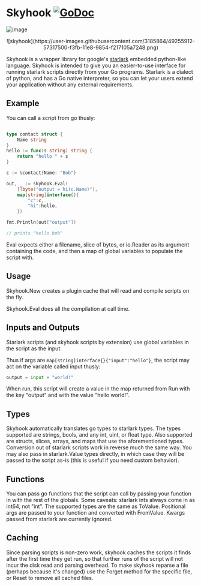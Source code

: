 # Skyhook [![GoDoc](https://godoc.org/github.com/hippogryph/skyhook?status.svg)](https://godoc.org/github.com/hippogryph/skyhook)

![image](https://user-images.githubusercontent.com/3185864/49255827-20f3f580-f3fb-11e8-8aff-7fa04f052c3a.png)

<p align="center">![skyhook](https://user-images.githubusercontent.com/3185864/49255912-57317500-f3fb-11e8-9854-f217105a7248.png)</p>

Skyhook is a wrapper library for google's [starlark](https://github.com/google/starlark-go)
embedded python-like language. Skyhook is intended to give you an easier-to-use
interface for running starlark scripts directly from your Go programs.  Starlark
is a dialect of python, and has a Go native interpreter, so you can let your
users extend your application without any external requirements.

## Example

You can call a script from go thusly:

```go

type contact struct {
    Name string
}
hello := func(s string) string {
    return "hello " + s
}

c := &contact{Name: "Bob"}

out, _ := skyhook.Eval(
    []byte("output = hi(c.Name)"), 
    map[string]interface{}{
        "c":c, 
        "hi":hello,
    })

fmt.Println(out["output"])

// prints "hello bob"
```

Eval expects either a filename, slice of bytes, or io.Reader as its argument containing the code, and then a map of global variables to populate the script with.

## Usage

Skyhook.New creates a plugin cache that will read and compile scripts on the fly.

Skyhook.Eval does all the compilation at call time.

## Inputs and Outputs

Starlark scripts (and skyhook scripts by extension) use global variables in the
script as the input.

Thus if args are `map[string]interface{}{"input":"hello"}`, the script may act
on the variable called input thusly:

```python
output = input + "world!"
```

When run, this script will create a value in the map returned from Run with the
key "output" and with the value "hello world!".

## Types

Skyhook automatically translates go types to starlark types. The types supported
are strings, bools, and any int, uint, or float type.  Also supported are
structs, slices, arrays, and maps that use the aforementioned types. Conversion
out of starlark scripts work in reverse much the same way.  You may also pass in
starlark.Value types directly, in which case they will be passed to the script
as-is (this is useful if you need custom behavior).

## Functions

You can pass go functions that the script can call by passing your function in
with the rest of the globals. Some caveats: starlark ints always come in as
int64, not "int".  The supported types are the same as ToValue.  Positional args
are passed to your function and converted with FromValue. Kwargs passed from
starlark are currently ignored.

## Caching

Since parsing scripts is non-zero work, skyhook caches the scripts it finds
after the first time they get run, so that further runs of the script will not
incur the disk read and parsing overhead. To make skyhook reparse a file
(perhaps because it's changed) use the Forget method for the specific file, or
Reset to remove all cached files.